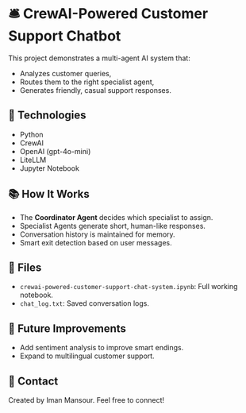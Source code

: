 # 🛎️ CrewAI-Powered Customer Support Chatbot

This project demonstrates a multi-agent AI system that:
- Analyzes customer queries,
- Routes them to the right specialist agent,
- Generates friendly, casual support responses.

## 🚀 Technologies
- Python
- CrewAI
- OpenAI (gpt-4o-mini)
- LiteLLM
- Jupyter Notebook

## 📚 How It Works
- The **Coordinator Agent** decides which specialist to assign.
- Specialist Agents generate short, human-like responses.
- Conversation history is maintained for memory.
- Smart exit detection based on user messages.

## 📂 Files
- `crewai-powered-customer-support-chat-system.ipynb`: Full working notebook.
- `chat_log.txt`: Saved conversation logs.

## 🎯 Future Improvements
- Add sentiment analysis to improve smart endings.
- Expand to multilingual customer support.

## 🤝 Contact
Created by Iman Mansour. Feel free to connect!
